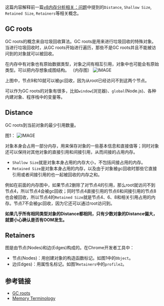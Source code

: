 这篇内容解释前一篇[v8内存分析相关：问题](https://github.com/xwcoder/xwcoder.github.com/issues/20)中提到的`Distance`, `Shallow Size`, `Retained Size`, `Retainers`等相关概念。

## GC roots

GC roots的概念来自垃圾回收算法。GC roots是用来进行垃圾回收的特殊对象。当进行垃圾回收时，从GC roots开始进行遍历，那些不是GC roots并且不能被访问到的对象就可以被回收。

在内存中有对象也有原始数据类型，对象之间有相互引用，对象中也可能会有原始类型。可以把内存想象成图结构。
 （内存图）
 ![IMAGE](https://xwcoder.github.io/resources/1FC9A60E549399BB967A8B0AC8611299.jpg)

上图中，节点9和10就可以被gc回收，因为从root已经访问不到这两个节点。

可以作为GC roots的对象有很多，比如`window`(浏览器)、`global`(Node.js)、各种内建对象、程序栈中的变量等。

## Distance

GC roots到当前对象的最少引用数量。

图1：
![IMAGE](https://xwcoder.github.io/resources/3179EB15EA10FCD60AEC3FC8A7330B75.jpg)

对象本身会占用一部分内存，用来保存对象的一些基本信息和直接值等；同时对象还可以保持对其他对象的直接引用和间接引用，从而间接的占用内存。

* `Shallow Size`就是对象本身占用的内存大小，不包括间接占用的内存。
* `Retained Size`是对象本身占用的内存，以及由于对象被gc回收时那些它直接引用或者间接引用的也一起被回收的内存之和。

例如在前面的内存图中，如果节点2删除了对节点4的引用，那么root就访问不到节点4，所以节点4会被gc回收；同时节点4直接引用的节点6和间接引用的节点8也会被回收，所以节点4的`Retained Size`就是节点4、6、8和相关引用占用的内存。节点7不会被gc回收，因为它还可以通过root访问到。

**如果几乎所有相同类型对象的Distance都相同，只有少数对象的Distance偏大，就要小心确认是否有OOM发生。**

## Retainers

图是由节点(Nodes)和边(Edges)构成的。在Chrome开发者工具中：

* 节点(Nodes)：用创建对象的构造函数标记。如图1中的`Object`。
* 边(Edges)：用属性名标记。如图1`Retainers`中的`profile2`。

## 参考链接

* [GC roots](https://www.yourkit.com/docs/java/help/gc_roots.jsp)
* [Memory Terminology](https://developers.google.com/web/tools/chrome-devtools/memory-problems/memory-101?hl=en)
